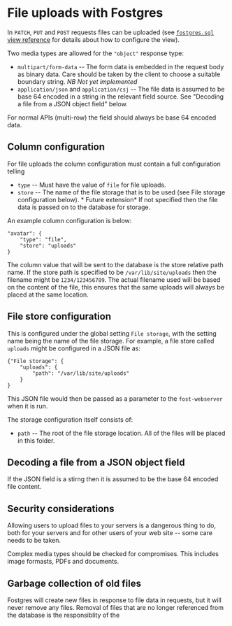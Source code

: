 # File uploads with Fostgres

In `PATCH`, `PUT` and `POST` requests files can be uploaded (see [`fostgres.sql` view reference](./Fostgres-sql-view.md) for details about how to configure the view).

Two media types are allowed for the `"object"` response type:

* `multipart/form-data` -- The form data is embedded in the request body as binary data. Care should be taken by the client to choose a suitable boundary string. *NB Not yet implemented*
* `application/json` and `application/csj` -- The file data is assumed to be base 64 encoded in a string in the relevant field source. See "Decoding a file from a JSON object field" below.

For normal APIs (multi-row) the field should always be base 64 encoded data.

## Column configuration

For file uploads the column configuration must contain a full configuration telling

* `type` -- Must have the value of `file` for file uploads.
* `store` -- The name of the file storage that is to be used (see File storage configuration below). * Future extension* If not specified then the file data is passed on to the database for storage.

An example column configuration is below:

    "avatar": {
        "type": "file",
        "store": "uploads"
    }

The column value that will be sent to the database is the store relative path name. If the store path is specified to be `/var/lib/site/uploads` then the filename might be `1234/123456789`. The actual filename used will be based on the content of the file, this ensures that the same uploads will always be placed at the same location.


## File store configuration

This is configured under the global setting `File storage`, with the setting name being the name of the file storage. For example, a file store called `uploads` might be configured in a JSON file as:

    {"File storage": {
        "uploads": {
            "path": "/var/lib/site/uploads"
        }
    }

This JSON file would then be passed as a parameter to the `fost-webserver` when it is run.

The storage configuration itself consists of:

* `path` -- The root of the file storage location. All of the files will be placed in this folder.


## Decoding a file from a JSON object field

If the JSON field is a stirng then it is assumed to be the base 64 encoded file content.


## Security considerations

Allowing users to upload files to your servers is a dangerous thing to do, both for your servers and for other users of your web site -- some care needs to be taken.

Complex media types should be checked for compromises. This includes image formasts, PDFs and documents.

## Garbage collection of old files

Fostgres will create new files in response to file data in requests, but it will never remove any files. Removal of files that are no longer referenced from the database is the responsiblity of the
